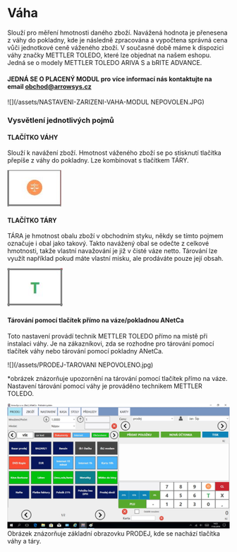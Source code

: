 # Váha

Slouží pro měření hmotnosti daného zboží. Navážená hodnota je přenesena z váhy do pokladny, kde je následně zpracována a vypočtena správná cena vůči jednotkové ceně váženého zboží. V současné době máme k dispozici váhy značky METTLER TOLEDO, které lze objednat na našem eshopu. Jedná se o modely METTLER TOLEDO ARIVA S a bRITE ADVANCE.

#### JEDNÁ SE O PLACENÝ MODUL pro více informací nás kontaktujte na email obchod@arrowsys.cz

![](/assets/NASTAVENI-ZARIZENI-VAHA-MODUL NEPOVOLEN.JPG)

### Vysvětlení jednotlivých pojmů

#### **TLAČÍTKO VÁHY**

Slouží k navážení zboží. Hmotnost váženého zboží se po stisknutí tlačítka přepíše z váhy do pokladny. Lze kombinovat s tlačítkem TÁRY.

![](/assets/KALKULAČKA-VÁHA.JPG)

#### **TLAČÍTKO TÁRY**

TÁRA je hmotnost obalu zboží v obchodním styku, někdy se tímto pojmem označuje i obal jako takový. Takto navážený obal se odečte z celkové hmotnosti, takže vlastní navažování je již v čisté váze netto. Tárování lze využít například pokud máte vlastní misku, ale prodáváte pouze její obsah.

![](/assets/KALKULAČKA-TÁRY.JPG)

#### Tárování pomocí tlačítek přímo na váze/pokladnou ANetCa

Toto nastavení provádí technik METTLER TOLEDO přímo na místě při instalaci váhy. Je na zákazníkovi, zda se rozhodne pro tárování pomocí tlačítek váhy nebo tárování pomocí pokladny ANetCa.

![](/assets/PRODEJ-TAROVANI NEPOVOLENO.jpg)

\*obrázek znázorňuje upozornění na tárování pomocí tlačítek přímo na váze. Nastavení tárování pomocí váhy je prováděno technikem METTLER TOLEDO.



![](/assets/VAZENI-TARA.png)Obrázek znázorňuje základní obrazovku PRODEJ, kde se nachází tlačítka váhy a táry.

## 



